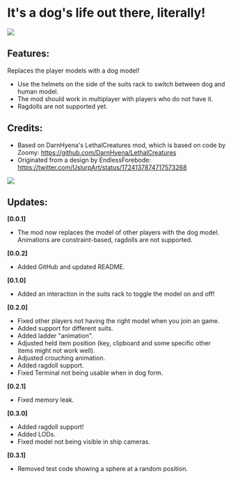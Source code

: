 
# It's a dog's life out there, literally!

![](https://imgur.com/gA6h0Qf.png)

## Features:
Replaces the player models with a dog model!
- Use the helmets on the side of the suits rack to switch between dog and human model.
- The mod should work in multiplayer with players who do not have it.
- Ragdolls are not supported yet.

## Credits:
- Based on DarnHyena's LethalCreatures mod, which is based on code by Zoomy: https://github.com/DarnHyena/LethalCreatures
- Originated from a design by EndlessForebode: https://twitter.com/UslurpArt/status/1724137874717573268

![](https://pbs.twimg.com/media/F-1eD_IWYAAwKmh.jpg)

## Updates:
**[0.0.1]**  
- The mod now replaces the model of other players with the dog model. Animations are constraint-based, ragdolls are not supported.

**[0.0.2]**  
- Added GitHub and updated README.

**[0.1.0]**  
- Added an interaction in the suits rack to toggle the model on and off!

**[0.2.0]**  
- Fixed other players not having the right model when you join an game.
- Added support for different suits.
- Added ladder "animation".
- Adjusted held item position (key, clipboard and some specific other items might not work well).
- Adjusted crouching animation.
- Added ragdoll support.
- Fixed Terminal not being usable when in dog form.

**[0.2.1]** 
- Fixed memory leak.

**[0.3.0]** 
- Added ragdoll support!
- Added LODs.
- Fixed model not being visible in ship cameras.

**[0.3.1]** 
- Removed test code showing a sphere at a random position.